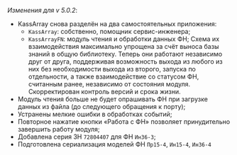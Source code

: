 _Изменения для v 5.0.2_:
- KassArray снова разделён на два самостоятельных приложения:
    - `KassArray`: собственно, помощник сервис-инженера;
    - `KassArrayFN`: модуль чтения и обработки данных ФН;
Схема их взаимодействия максимально упрощена за счёт выноса базы знаний в общую библиотеку. Теперь они работают независимо друг от друга, поддерживая возможность выхода из любого из них без необходимости выхода из второго, запуска по отдельности, а также взаимодействие со статусом ФН, считанным ранее, независимо от состояния модуля. Скорректирован контроль версий и срока жизни.
- Модуль чтения больше не будет опрашивать ФН при загрузке данных из файла (до следующего обращения к порту);
- Устранены мелкие ошибки в обработках событий;
- Повторное нажатие кнопки «Работа с ФН» позволяет принудительно завершить работу модуля;
- Добавлена серия ЗН `72804407` для ФН `Ин36-3`;
- Подготовлена сериализация моделей ФН `Пр15-4`, `Ин15-4`, `Ин36-4`
